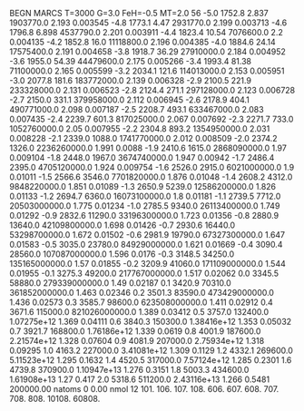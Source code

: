 BEGN
MARCS T=3000 G=3.0 FeH=-0.5 MT=2.0
                  56
-5.0 1752.8 2.837 1903770.0 2.193 0.003545 
-4.8 1773.1 4.47 2931770.0 2.199 0.003713 
-4.6 1796.8 6.898 4537790.0 2.201 0.003911 
-4.4 1823.4 10.54 7076600.0 2.2 0.004135 
-4.2 1852.8 16.0 11118800.0 2.196 0.004385 
-4.0 1884.6 24.14 17575400.0 2.191 0.004658 
-3.8 1918.7 36.29 27910000.0 2.184 0.004952 
-3.6 1955.0 54.39 44479600.0 2.175 0.005266 
-3.4 1993.4 81.38 71100000.0 2.165 0.005599 
-3.2 2034.1 121.6 114013000.0 2.153 0.005951 
-3.0 2077.8 181.6 183772000.0 2.139 0.006328 
-2.9 2100.5 221.9 233328000.0 2.131 0.006523 
-2.8 2124.4 271.1 297128000.0 2.123 0.006728 
-2.7 2150.0 331.1 379958000.0 2.112 0.006945 
-2.6 2178.9 404.1 490771000.0 2.098 0.007187 
-2.5 2208.7 493.1 633467000.0 2.083 0.007435 
-2.4 2239.7 601.3 817025000.0 2.067 0.007692 
-2.3 2271.7 733.0 1052760000.0 2.05 0.007955 
-2.2 2304.8 893.2 1354950000.0 2.031 0.008228 
-2.1 2339.0 1088.0 1741770000.0 2.012 0.008509 
-2.0 2374.2 1326.0 2236260000.0 1.991 0.0088 
-1.9 2410.6 1615.0 2868090000.0 1.97 0.009104 
-1.8 2448.0 1967.0 3674740000.0 1.947 0.00942 
-1.7 2486.4 2395.0 4705120000.0 1.924 0.009754 
-1.6 2526.0 2915.0 6021000000.0 1.9 0.01011 
-1.5 2566.6 3546.0 7701820000.0 1.876 0.01048 
-1.4 2608.2 4312.0 9848220000.0 1.851 0.01089 
-1.3 2650.9 5239.0 12586200000.0 1.826 0.01133 
-1.2 2694.7 6360.0 16073100000.0 1.8 0.01181 
-1.1 2739.5 7712.0 20503000000.0 1.775 0.01234 
-1.0 2785.5 9340.0 26113400000.0 1.749 0.01292 
-0.9 2832.6 11290.0 33196300000.0 1.723 0.01356 
-0.8 2880.9 13640.0 42109800000.0 1.698 0.01426 
-0.7 2930.6 16440.0 53298700000.0 1.672 0.01502 
-0.6 2981.9 19790.0 67327300000.0 1.647 0.01583 
-0.5 3035.0 23780.0 84929000000.0 1.621 0.01669 
-0.4 3090.4 28560.0 107087000000.0 1.596 0.0176 
-0.3 3148.5 34250.0 135165000000.0 1.57 0.01855 
-0.2 3209.9 41060.0 171109000000.0 1.544 0.01955 
-0.1 3275.3 49200.0 217767000000.0 1.517 0.02062 
0.0 3345.5 58880.0 279339000000.0 1.49 0.02187 
0.1 3420.9 70310.0 361852000000.0 1.463 0.02346 
0.2 3501.3 83590.0 473429000000.0 1.436 0.02573 
0.3 3585.7 98600.0 623508000000.0 1.411 0.02912 
0.4 3671.6 115000.0 821026000000.0 1.389 0.03412 
0.5 3757.0 132400.0 1.07275e+12 1.369 0.04111 
0.6 3840.3 150300.0 1.38416e+12 1.353 0.05032 
0.7 3921.7 168800.0 1.76186e+12 1.339 0.0619 
0.8 4001.9 187600.0 2.21574e+12 1.328 0.07604 
0.9 4081.9 207000.0 2.75934e+12 1.318 0.09295 
1.0 4163.2 227000.0 3.41081e+12 1.309 0.1129 
1.2 4332.1 269600.0 5.11523e+12 1.295 0.1632 
1.4 4520.5 317000.0 7.57124e+12 1.285 0.2301 
1.6 4739.8 370900.0 1.10947e+13 1.276 0.3151 
1.8 5003.3 434600.0 1.61908e+13 1.27 0.417 
2.0 5318.6 511200.0 2.43116e+13 1.266 0.5481 
200000.00
natoms              0      0.00
nmol          12
          101.         106.       107.      108.         606.        607.        608.
          707.         708.       808.    10108.       60808.
